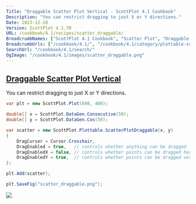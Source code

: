 ```yaml
---
Title: "Draggable Scatter Plot Vertical - ScottPlot 4.1 Cookbook"
Description: "You can restrict dragging to just X or Y directions."
Date: 2023-12-28
Version: ScottPlot 4.1.70
URL: /cookbook/4.1/recipes/scatter_draggable/
BreadcrumbNames: ["ScottPlot 4.1 Cookbook", "Scatter Plot", "Draggable Scatter Plot Vertical"]
BreadcrumbUrls: ["/cookbook/4.1/", "/cookbook/4.1/category/plottable-scatter-plot", "/cookbook/4.1/recipes/scatter_draggable/"]
SearchUrl: "/cookbook/4.1/search/"
OgImage: "/cookbook/4.1/images/scatter_draggable.png"
---
```


<h2><a id='draggable-scatter-plot-vertical' href='/cookbook/4.1/recipes/scatter_draggable/'>Draggable Scatter Plot Vertical</a></h2>

You can restrict dragging to just X or Y directions.

```cs
var plt = new ScottPlot.Plot(600, 400);

double[] x = ScottPlot.DataGen.Consecutive(50);
double[] y = ScottPlot.DataGen.Cos(50);

var scatter = new ScottPlot.Plottable.ScatterPlotDraggable(x, y)
{
    DragCursor = Cursor.Crosshair,
    DragEnabled = true,   // controls whether anything can be dragged
    DragEnabledX = false, // controls whether points can be dragged horizontally 
    DragEnabledY = true,  // controls whether points can be dragged vertically
};

plt.Add(scatter);

plt.SaveFig("scatter_draggable.png");
```

<img src='../../images/scatter_draggable.png' class='d-block mx-auto my-5' />


